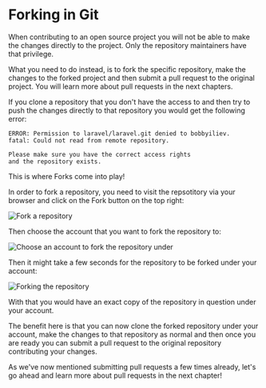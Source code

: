 # Forking in Git

When contributing to an open source project you will not be able to make the changes directly to the project. Only the repository maintainers have that privilege.

What you need to do instead, is to fork the specific repository, make the changes to the forked project and then submit a pull request to the original project. You will learn more about pull requests in the next chapters.

If you clone a repository that you don't have the access to and then try to push the changes directly to that repository you would get the following error:

```
ERROR: Permission to laravel/laravel.git denied to bobbyiliev.
fatal: Could not read from remote repository.

Please make sure you have the correct access rights
and the repository exists.
```

This is where Forks come into play!

In order to fork a repository, you need to visit the repsotitory via your browser and click on the Fork button on the top right:

![Fork a repository](https://user-images.githubusercontent.com/21223421/111687243-bcab0900-8832-11eb-8e56-56ad301a473d.png)

Then choose the account that you want to fork the repository to:

![Choose an account to fork the repository under](https://user-images.githubusercontent.com/21223421/111687394-e6fcc680-8832-11eb-9ef1-707d40aca810.png)

Then it might take a few seconds for the repository to be forked under your account:

![Forking the repository](https://user-images.githubusercontent.com/21223421/111687619-22979080-8833-11eb-909d-1b66fe77ccda.png)

With that you would have an exact copy of the repository in question under your account.

The benefit here is that you can now clone the forked repository under your account, make the changes to that repository as normal and then once you are ready you can submit a pull request to the original repository contributing your changes.

As we've now mentioned submitting pull requests a few times already, let's go ahead and learn more about pull requests in the next chapter!